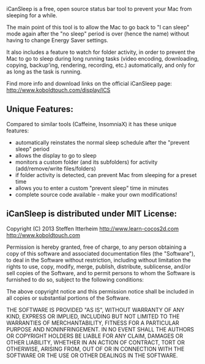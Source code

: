 iCanSleep is a free, open source status bar tool to prevent your Mac from sleeping for a while.

The main point of this tool is to allow the Mac to go back to "I can sleep" mode again after the "no sleep" period is over (hence the name) without having to change Energy Saver settings.

It also includes a feature to watch for folder activity, in order to prevent the Mac to go to sleep during long running tasks (video encoding, downloading, copying, backup'ing, rendering, recording, etc.) automatically, and only for as long as the task is running.

Find more info and download links on the official iCanSleep page:
http://www.koboldtouch.com/display/ICS

Unique Features:
----------------

Compared to similar tools (Caffeine, InsomniaX) it has these unique features:

- automatically reinstates the normal sleep schedule after the "prevent sleep" period
- allows the display to go to sleep
- monitors a custom folder (and its subfolders) for activity (add/remove/write files/folders) 
- if folder activity is detected, can prevent Mac from sleeping for a preset time
- allows you to enter a custom "prevent sleep" time in minutes
- complete source code available - make your own modifications!

iCanSleep is distributed under MIT License:
-------------------------------------------
 
Copyright (C) 2013 Steffen Itterheim
 http://www.learn-cocos2d.com
 http://www.koboldtouch.com

Permission is hereby granted, free of charge, to any person obtaining a copy of this software
and associated documentation files (the "Software"), to deal in the Software without restriction, 
including without limitation the rights to use, copy, modify, merge, publish, distribute, 
sublicense, and/or sell copies of the Software, and to permit persons to whom the Software
is furnished to do so, subject to the following conditions:

The above copyright notice and this permission notice shall be included in all copies
or substantial portions of the Software.

THE SOFTWARE IS PROVIDED "AS IS", WITHOUT WARRANTY OF ANY KIND, EXPRESS OR IMPLIED, INCLUDING 
BUT NOT LIMITED TO THE WARRANTIES OF MERCHANTABILITY, FITNESS FOR A PARTICULAR PURPOSE AND 
NONINFRINGEMENT. IN NO EVENT SHALL THE AUTHORS OR COPYRIGHT HOLDERS BE LIABLE FOR ANY CLAIM, 
DAMAGES OR OTHER LIABILITY, WHETHER IN AN ACTION OF CONTRACT, TORT OR OTHERWISE, ARISING FROM, 
OUT OF OR IN CONNECTION WITH THE SOFTWARE OR THE USE OR OTHER DEALINGS IN THE SOFTWARE.
